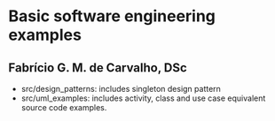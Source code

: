 # Basic software engineering examples
## Fabrício G. M. de Carvalho, DSc


* src/design_patterns: includes singleton design pattern
* src/uml_examples: includes activity, class and use case equivalent source code examples.

